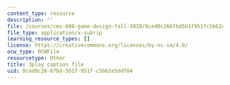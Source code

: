 ```yaml
---
content_type: resource
description: ''
file: /courses/cms-608-game-design-fall-2010/8ced0c266fbd5b1f951fc5b62e5ddf04_68564.vtt
file_type: application/x-subrip
learning_resource_types: []
license: https://creativecommons.org/licenses/by-nc-sa/4.0/
ocw_type: OCWFile
resourcetype: Other
title: 3play caption file
uid: 8ced0c26-6fbd-5b1f-951f-c5b62e5ddf04
---
```

